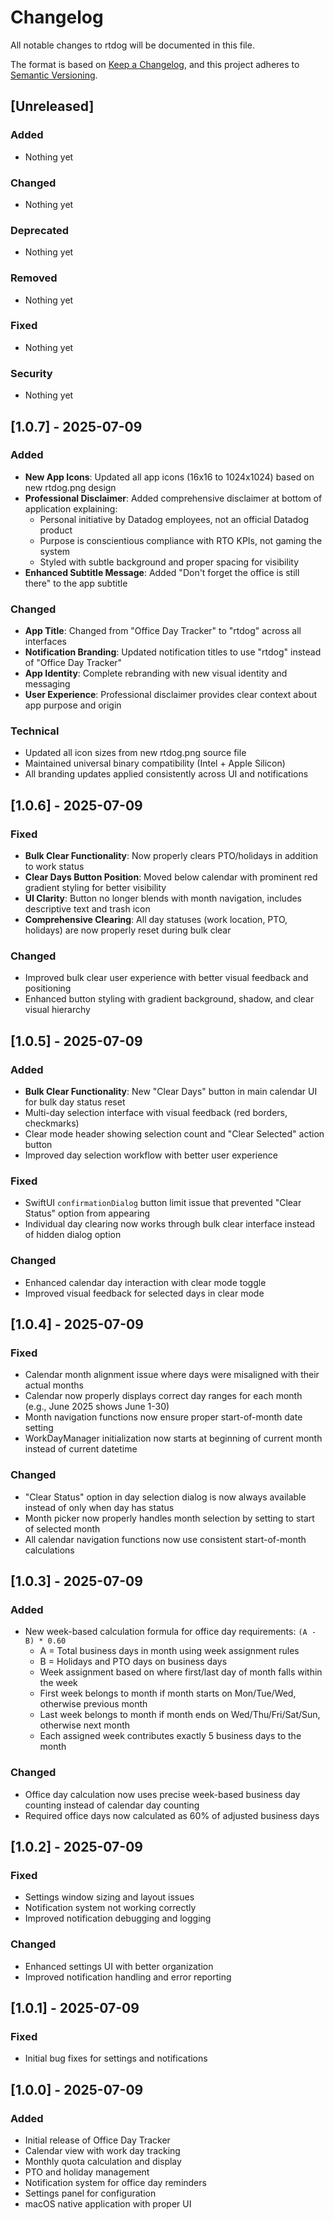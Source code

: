# Changelog

All notable changes to rtdog will be documented in this file.

The format is based on [Keep a Changelog](https://keepachangelog.com/en/1.0.0/),
and this project adheres to [Semantic Versioning](https://semver.org/spec/v2.0.0.html).

## [Unreleased]

### Added
- Nothing yet

### Changed
- Nothing yet

### Deprecated
- Nothing yet

### Removed
- Nothing yet

### Fixed
- Nothing yet

### Security
- Nothing yet

## [1.0.7] - 2025-07-09

### Added
- **New App Icons**: Updated all app icons (16x16 to 1024x1024) based on new rtdog.png design
- **Professional Disclaimer**: Added comprehensive disclaimer at bottom of application explaining:
  - Personal initiative by Datadog employees, not an official Datadog product
  - Purpose is conscientious compliance with RTO KPIs, not gaming the system
  - Styled with subtle background and proper spacing for visibility
- **Enhanced Subtitle Message**: Added "Don't forget the office is still there" to the app subtitle

### Changed
- **App Title**: Changed from "Office Day Tracker" to "rtdog" across all interfaces
- **Notification Branding**: Updated notification titles to use "rtdog" instead of "Office Day Tracker"
- **App Identity**: Complete rebranding with new visual identity and messaging
- **User Experience**: Professional disclaimer provides clear context about app purpose and origin

### Technical
- Updated all icon sizes from new rtdog.png source file
- Maintained universal binary compatibility (Intel + Apple Silicon)
- All branding updates applied consistently across UI and notifications

## [1.0.6] - 2025-07-09

### Fixed
- **Bulk Clear Functionality**: Now properly clears PTO/holidays in addition to work status
- **Clear Days Button Position**: Moved below calendar with prominent red gradient styling for better visibility
- **UI Clarity**: Button no longer blends with month navigation, includes descriptive text and trash icon
- **Comprehensive Clearing**: All day statuses (work location, PTO, holidays) are now properly reset during bulk clear

### Changed
- Improved bulk clear user experience with better visual feedback and positioning
- Enhanced button styling with gradient background, shadow, and clear visual hierarchy

## [1.0.5] - 2025-07-09

### Added
- **Bulk Clear Functionality**: New "Clear Days" button in main calendar UI for bulk day status reset
- Multi-day selection interface with visual feedback (red borders, checkmarks)
- Clear mode header showing selection count and "Clear Selected" action button
- Improved day selection workflow with better user experience

### Fixed
- SwiftUI `confirmationDialog` button limit issue that prevented "Clear Status" option from appearing
- Individual day clearing now works through bulk clear interface instead of hidden dialog option

### Changed
- Enhanced calendar day interaction with clear mode toggle
- Improved visual feedback for selected days in clear mode

## [1.0.4] - 2025-07-09

### Fixed
- Calendar month alignment issue where days were misaligned with their actual months
- Calendar now properly displays correct day ranges for each month (e.g., June 2025 shows June 1-30)
- Month navigation functions now ensure proper start-of-month date setting
- WorkDayManager initialization now starts at beginning of current month instead of current datetime

### Changed
- "Clear Status" option in day selection dialog is now always available instead of only when day has status
- Month picker now properly handles month selection by setting to start of selected month
- All calendar navigation functions now use consistent start-of-month calculations

## [1.0.3] - 2025-07-09

### Added
- New week-based calculation formula for office day requirements: `(A - B) * 0.60`
  - A = Total business days in month using week assignment rules
  - B = Holidays and PTO days on business days
  - Week assignment based on where first/last day of month falls within the week
  - First week belongs to month if month starts on Mon/Tue/Wed, otherwise previous month
  - Last week belongs to month if month ends on Wed/Thu/Fri/Sat/Sun, otherwise next month
  - Each assigned week contributes exactly 5 business days to the month

### Changed
- Office day calculation now uses precise week-based business day counting instead of calendar day counting
- Required office days now calculated as 60% of adjusted business days

## [1.0.2] - 2025-07-09

### Fixed
- Settings window sizing and layout issues
- Notification system not working correctly
- Improved notification debugging and logging

### Changed
- Enhanced settings UI with better organization
- Improved notification handling and error reporting

## [1.0.1] - 2025-07-09

### Fixed
- Initial bug fixes for settings and notifications

## [1.0.0] - 2025-07-09

### Added
- Initial release of Office Day Tracker
- Calendar view with work day tracking
- Monthly quota calculation and display
- PTO and holiday management
- Notification system for office day reminders
- Settings panel for configuration
- macOS native application with proper UI 
